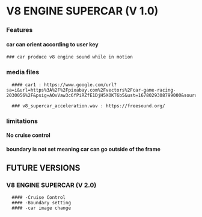 # V8 ENGINE SUPERCAR (V 1.0)



### Features
####    car can orient according to user key
    ### car produce v8 engine sound while in motion

### media files
      #### car1 : https://www.google.com/url?sa=i&url=https%3A%2F%2Fpixabay.com%2Fvectors%2Fcar-game-racing-2030056%2F&psig=AOvVaw3c6fPiRZfE1DjH5XOKT6b5&ust=1678029308799000&source=images&cd=vfe&ved=0CBAQjRxqFwoTCOjZ1bzIwv0CFQAAAAAdAAAAABAI
      
      ### v8_supercar_acceleration.wav : https://freesound.org/

### limitations
   
   #### No cruise control
   #### boundary is not set meaning car can go outside of the frame

## FUTURE VERSIONS
  
  ### V8 ENGINE SUPERCAR (V 2.0)
      
      #### -Cruise Control
      #### -Boundary setting
      #### -car image change
  
